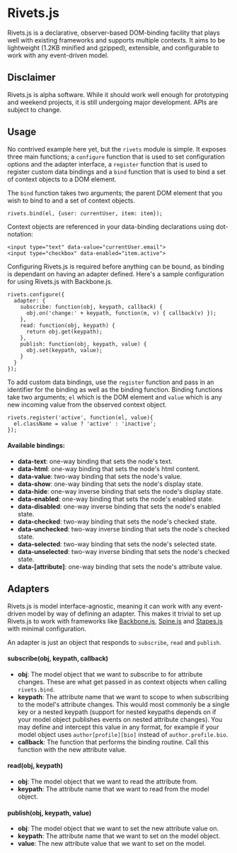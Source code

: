 # Rivets.js

Rivets.js is a declarative, observer-based DOM-binding facility that plays well with existing frameworks and supports multiple contexts. It aims to be lightweight (1.2KB minified and gzipped), extensible, and configurable to work with any event-driven model.

## Disclaimer

Rivets.js is alpha software. While it should work well enough for prototyping and weekend projects, it is still undergoing major development. APIs are subject to change.

## Usage

No contrived example here yet, but the `rivets` module is simple. It exposes three main functions; a `configure` function that is used to set configuration options and the adapter interface, a `register` function that is used to register custom data bindings and a `bind` function that is used to bind a set of context objects to a DOM element.

The `bind` function takes two arguments; the parent DOM element that you wish to bind to and a set of context objects.

    rivets.bind(el, {user: currentUser, item: item});

Context objects are referenced in your data-binding declarations using dot-notation:

    <input type="text" data-value="currentUser.email">
    <input type="checkbox" data-enabled="item.active">

Configuring Rivets.js is required before anything can be bound, as binding is dependant on having an adapter defined. Here's a sample configuration for using Rivets.js with Backbone.js.

    rivets.configure({
      adapter: {
        subscribe: function(obj, keypath, callback) {
          obj.on('change:' + keypath, function(m, v) { callback(v) });
        },
        read: function(obj, keypath) {
          return obj.get(keypath);
        },
        publish: function(obj, keypath, value) {
          obj.set(keypath, value);
        }
      }
    });

To add custom data bindings, use the `register` function and pass in an identifier for the binding as well as the binding function. Binding functions take two arguments; `el` which is the DOM element and `value` which is any new incoming value from the observed context object.

    rivets.register('active', function(el, value){
      el.className = value ? 'active' : 'inactive';
    });

#### Available bindings:

- **data-text**: one-way binding that sets the node's text.
- **data-html**: one-way binding that sets the node's html content.
- **data-value**: two-way binding that sets the node's value.
- **data-show**: one-way binding that sets the node's display state.
- **data-hide**: one-way inverse binding that sets the node's display state.
- **data-enabled**: one-way binding that sets the node's enabled state.
- **data-disabled**: one-way inverse binding that sets the node's enabled state.
- **data-checked**: two-way binding that sets the node's checked state.
- **data-unchecked**: two-way inverse binding that sets the node's checked state.
- **data-selected**: two-way binding that sets the node's selected state.
- **data-unselected**: two-way inverse binding that sets the node's checked state.
- **data-[attribute]**: one-way binding that sets the node's attribute value.

## Adapters

Rivets.js is model interface-agnostic, meaning it can work with any event-driven model by way of defining an adapter. This makes it trivial to set up Rivets.js to work with frameworks like [Backbone.js](http://documentcloud.github.com/backbone/), [Spine.js](http://spinejs.com/) and [Stapes.js](http://hay.github.com/stapes/) with minimal configuration.

An adapter is just an object that responds to `subscribe`, `read` and `publish`.

#### subscribe(obj, keypath, callback)

- **obj**: The model object that we want to subscribe to for attribute changes. These are what get passed in as context objects when calling `rivets.bind`.
- **keypath**: The attribute name that we want to scope to when subscribing to the model's attribute changes. This would most commonly be a single key or a nested keypath (support for nested keypaths depends on if your model object publishes events on nested attribute changes). You may define and intercept this value in any format, for example if your model object uses `author[profile][bio]` instead of `author.profile.bio`.
- **callback**: The function that performs the binding routine. Call this function with the new attribute value.

#### read(obj, keypath)

- **obj**: The model object that we want to read the attribute from.
- **keypath**: The attribute name that we want to read from the model object.

#### publish(obj, keypath, value)

- **obj**: The model object that we want to set the new attribute value on.
- **keypath**: The attribute name that we want to set on the model object.
- **value**: The new attribute value that we want to set on the model.